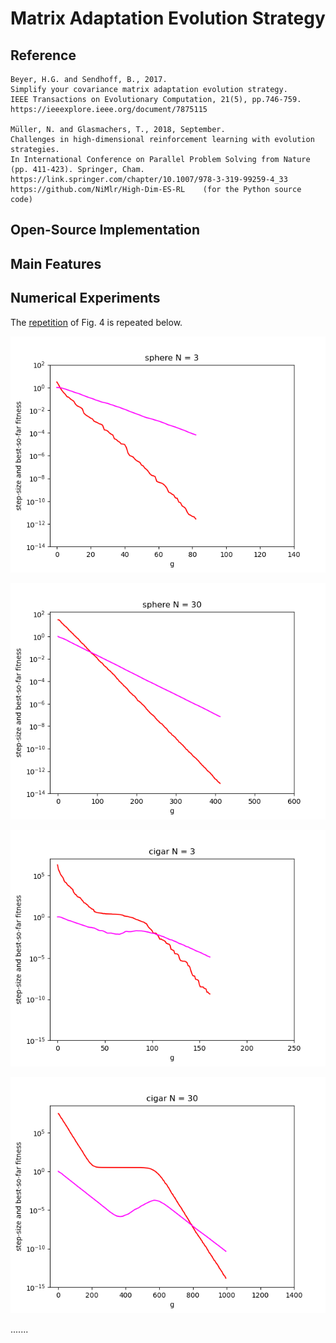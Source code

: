 # Matrix Adaptation Evolution Strategy

## Reference

```
Beyer, H.G. and Sendhoff, B., 2017.
Simplify your covariance matrix adaptation evolution strategy.
IEEE Transactions on Evolutionary Computation, 21(5), pp.746-759.
https://ieeexplore.ieee.org/document/7875115

Müller, N. and Glasmachers, T., 2018, September.
Challenges in high-dimensional reinforcement learning with evolution strategies.
In International Conference on Parallel Problem Solving from Nature (pp. 411-423). Springer, Cham.
https://link.springer.com/chapter/10.1007/978-3-319-99259-4_33
https://github.com/NiMlr/High-Dim-ES-RL    (for the Python source code)
```

## Open-Source Implementation

## Main Features

## Numerical Experiments

The [repetition](https://github.com/os-popt/pypop-lso/blob/master/test/optimizers/es/ma/repeat_experiments_fig4.py) of Fig. 4 is repeated below.

![sphere-Dim-3](https://raw.githubusercontent.com/os-popt/pypop-lso/master/test/optimizers/es/ma/Fig4/sphere-Dim-3.png)

![sphere-Dim-30](https://raw.githubusercontent.com/os-popt/pypop-lso/master/test/optimizers/es/ma/Fig4/sphere-Dim-30.png)

![cigar-Dim-3](https://raw.githubusercontent.com/os-popt/pypop-lso/master/test/optimizers/es/ma/Fig4/cigar-Dim-3.png)

![cigar-Dim-30](https://raw.githubusercontent.com/os-popt/pypop-lso/master/test/optimizers/es/ma/Fig4/cigar-Dim-30.png)

.......
